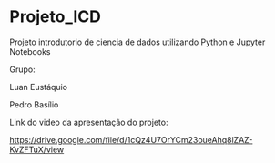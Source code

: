 # Projeto_ICD
Projeto introdutorio de ciencia de dados utilizando Python e Jupyter Notebooks

Grupo:

Luan Eustáquio

Pedro Basílio

Link do video da apresentação do projeto:

https://drive.google.com/file/d/1cQz4U7OrYCm23oueAhq8lZAZ-KvZFTuX/view
